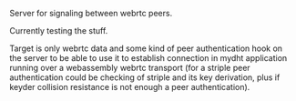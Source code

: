 

Server for signaling between webrtc peers.

Currently testing the stuff.

Target is only webrtc data and some kind of peer authentication hook on the server to be able to use it to establish connection in mydht application running over a webassembly webrtc transport (for a striple peer authentication could be checking of striple and its key derivation, plus if keyder collision resistance is not enough a peer authentication).

